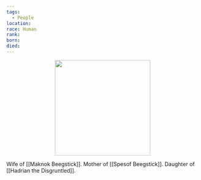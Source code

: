 ```yaml
---
tags:
  - People
location:
race: Human
rank: 
born: 
died:
---
```

<p style="text-align:center;"><img src="https://foundry-vtt-kb.s3.us-east-2.amazonaws.com/Images/Tokens/NPCs/Nobles/" width="250" height="250"></p>

Wife of [[Maknok Beegstick]]. Mother of [[Spesof Beegstick]]. Daughter of [[Hadrian the Disgruntled]].